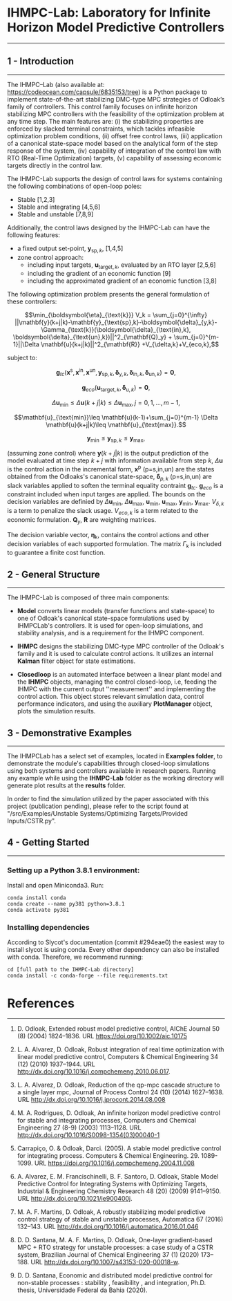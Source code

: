 # IHMPC-Lab: Laboratory for Infinite Horizon Model Predictive Controllers

---

## 1 - Introduction
---

The IHMPC–Lab (also available at: https://codeocean.com/capsule/6835153/tree) is a Python package to implement state-of-the-art stabilizing DMC-type MPC strategies of Odloak’s family of controllers. This control family focuses on infinite horizon stabilizing MPC controllers with the feasibility of the optimization problem at any time step. The main features are: (i) the stabilizing properties are enforced by slacked terminal constraints, which tackles infeasible optimization problem conditions, (ii) offset free control laws, (iii) application of a canonical state-space model based on the analytical form of the step response of the system, (iv) capability of integration of the control law with RTO (Real-Time Optimization) targets, (v) capability of assessing economic targets directly in the control law.

The IHMPC-Lab supports the design of control laws for systems containing the following combinations of open-loop poles:
+ Stable [1,2,3]
+ Stable and integrating [4,5,6]
+ Stable and unstable [7,8,9]

Additionally, the control laws designed by the IHMPC-Lab can have the following features:

+ a fixed output set-point, $\mathbf{y}_{\text{sp},k}$, [1,4,5]
+ zone control approach:
    + including input targets, $\mathbf{u}_{\text{target},k}$, evaluated by an RTO layer [2,5,6]
    + including the gradient of an economic function [9]
    + including the approximated gradient of an economic function [3,8]

The following optimization problem presents the general formulation of these controllers:
```math
\min_{\boldsymbol{\eta}_{\text{k}}} V_k =  
\sum_{j=0}^{\infty} ||\mathbf{y}(k+j|k)-\mathbf{y}_{\text{sp},k}-\boldsymbol{\delta}_{y,k}-\Gamma_{\text{k}}(\boldsymbol{\delta}_{\text{in},k}, \boldsymbol{\delta}_{\text{un},k})||^2_{\mathbf{Q}_y} + \sum_{j=0}^{m-1}||\Delta \mathbf{u}(k+j|k)||^2_{\mathbf{R}}
+V_{\delta,k}+V_{eco,k},
 ```
subject to:

```math
\mathbf{g}_{tc}(\mathbf{x}^{\text{s}}, \mathbf{x}^{\text{in}},\mathbf{x}^{\text{un}},\boldsymbol{y}_{\text{sp},k},\boldsymbol{\delta}_{\text{y},k},\boldsymbol{\delta}_{\text{in},k},\boldsymbol{\delta}_{\text{un},k}) = \mathbf{0},
```
```math
\mathbf{g}_{eco}(\mathbf{u}_{\text{target},k},\boldsymbol{\delta}_{\text{u},k}) = \mathbf{0},
```
```math
\Delta \mathbf{u}_{\text{min}}\leq\Delta \mathbf{u}(k+j|k)\leq\Delta \mathbf{u}_{\text{max}}, j = 0,1,\ldots,m-1,
 ```
```math
\mathbf{u}_{\text{min}}\leq \mathbf{u}(k-1)+\sum_{j=0}^{m-1} \Delta \mathbf{u}(k+j|k)\leq \mathbf{u}_{\text{max}}.
```
```math
\mathbf{y}_{\text{min}}\leq \mathbf{y}_{\text{sp},k}\leq\mathbf{y}_{\text{max}}, 
```
(assuming zone control) where $`\mathbf{y}(k+j|k)`$ is the output prediction of the model evaluated at time step  $`k+j`$ with information available from step $`k`$, $`\Delta \mathbf{u}`$ is the control action in the incremental form, $`\mathbf{x}^{\text{p}}`$ (p=s,in,un) are the states obtained from the Odloaks's canonical state-space, $`\boldsymbol{\delta}_{p,k}`$ (p=s,in,un) are slack variables applied to soften the terminal equality contraint 
 $`\mathbf{g}_{tc}`$. $`\mathbf{g}_{eco}`$ is a constraint included when input targes are applied. The bounds on the decision variables are definied by  $`\Delta \mathbf{u}_{\text{min}}`$, $`\Delta \mathbf{u}_{\text{max}}`$, $`\mathbf{u}_{\text{min}}`$, $`\mathbf{u}_{\text{max}}`$, $`\mathbf{y}_{\text{min}}`$, $`\mathbf{y}_{\text{max}}`$. $`V_{\delta,k}`$ is a term to penalize the slack usage. $`V_{eco,k}`$ is a term related to the economic formulation. $`\mathbf{Q}_y`$, $`\mathbf{R}`$ are weighting matrices.

The decision variable vector, $`\boldsymbol{\eta}_{\text{k}}`$, contains the control actions and other decision variables of each supported formulation. The matrix $`\Gamma_{\text{k}}`$ is included to guarantee a finite cost function. 

## 2 - General Structure
---
The IHMPC-Lab is composed of three main components:

+ **Model** converts linear models (transfer functions and state-space) to one of Odloak's canonical state-space formulations used by IHMPCLab's controllers. It is used for open-loop simulations, and stability analysis, and is a requirement for the IHMPC component.

+ **IHMPC** designs the stabilizing DMC-type MPC controller of the Odloak's family and it is used to calculate control actions. It utilizes an internal **Kalman** filter object for state estimations. 

+ **Closedloop** is an automated interface between a linear plant model and the **IHMPC** objects, managing the control closed-loop, i.e, feeding the IHMPC with the current output ''measurement'' and implementing the control action. This object stores relevant simulation data, control performance indicators, and using the auxiliary **PlotManager** object, plots the simulation results.

## 3 - Demonstrative Examples
---
The IHMPCLab has a select set of examples, located in **Examples folder**, to demonstrate the module's capabilities through closed-loop simulations using both systems and controllers available in research papers. Running any example while using the **IHMPC-Lab** folder as the working directory will generate plot results at the **results** folder.

In order to find the simulation utilized by the paper associated with this project (publication pending), please refer to the script found at "/src/Examples/Unstable Systems/Optimizing Targets/Provided Inputs/CSTR.py". 

## 4 - Getting Started
---
### Setting up a Python 3.8.1 environment:
Install and open Miniconda3.
Run:
```
conda install conda
conda create --name py381 python=3.8.1
conda activate py381
```
### Installing dependencies
According to Slycot's documentation (commit #294eae0) the easiest way to install slycot is using conda.
Every other dependency can also be installed with conda.
Therefore, we recommend running:
```
cd [full path to the IHMPC-Lab directory]
conda install -c conda-forge --file requirements.txt
```

# References

---
1. D. Odloak, Extended robust model predictive control, AIChE Journal 50 (8) (2004) 1824–1836. URL https://doi.org/10.1002/aic.10175

2. L. A. Alvarez, D. Odloak, Robust integration of real time optimization with linear model predictive control, Computers & Chemical Engineering 34 (12) (2010) 1937–1944.  URL http://dx.doi.org/10.1016/j.compchemeng.2010.06.017.

3. L. A. Alvarez, D. Odloak, Reduction of the qp-mpc cascade structure to a single layer mpc, Journal of Process Control 24 (10) (2014) 1627–1638. URL http://dx.doi.org/10.1016/j.jprocont.2014.08.008


4. M. A. Rodrigues, D. Odloak, An infinite horizon model predictive control for stable and integrating processes, Computers and Chemical Engineering 27 (8-9) (2003) 1113–1128.  URL http://dx.doi.org/10.1016/S0098-1354(03)00040-1

5. Carrapiço, O. & Odloak, Darci. (2005). A stable model predictive control for integrating process. Computers & Chemical Engineering. 29. 1089-1099. URL https://doi.org/10.1016/j.compchemeng.2004.11.008

6. A. Alvarez, E. M. Francischinelli, B. F. Santoro, D. Odloak, Stable Model Predictive Control for Integrating Systems with Optimizing Targets, Industrial & Engineering Chemistry Research 48 (20) (2009) 9141–9150.  URL http://dx.doi.org/10.1021/ie900400j.

7. M. A. F. Martins, D. Odloak, A robustly stabilizing model predictive control strategy of stable and unstable processes, Automatica 67 (2016) 132–143. URL http://dx.doi.org/10.1016/j.automatica.2016.01.046

8. D. D. Santana, M. A. F. Martins, D. Odloak, One-layer gradient-based MPC + RTO strategy for unstable processes: a case study of a CSTR system, Brazilian Journal of Chemical Engineering 37 (1) (2020) 173–188.  URL http://dx.doi.org/10.1007/s43153-020-00018-w.

9. D. D. Santana, Economic and distributed model predictive control for non-stable processes : stability , feasibility , and integration, Ph.D. thesis, Universidade Federal da Bahia (2020).
